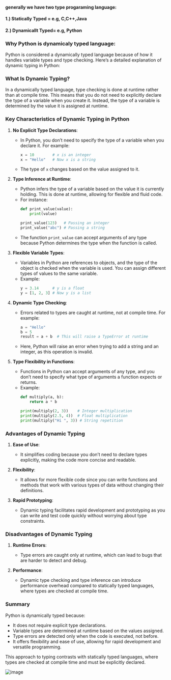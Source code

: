 #### generally we have two type progaraming language:
#### 1.) Statically Typed = e.g, C,C++,Java
####                                                   2.) Dynamicallt Typed= e.g, Python


### Why Python is dynamicaly typed language:
Python is considered a dynamically typed language because of how it handles variable types and type checking. Here’s a detailed explanation of dynamic typing in Python:

### What Is Dynamic Typing?

In a dynamically typed language, type checking is done at runtime rather than at compile time. This means that you do not need to explicitly declare the type of a variable when you create it. Instead, the type of a variable is determined by the value it is assigned at runtime.

### Key Characteristics of Dynamic Typing in Python

1. **No Explicit Type Declarations**:
   - In Python, you don’t need to specify the type of a variable when you declare it. For example:
     ```python
     x = 10        # x is an integer
     x = "Hello"   # Now x is a string
     ```
   - The type of `x` changes based on the value assigned to it.

2. **Type Inference at Runtime**:
   - Python infers the type of a variable based on the value it is currently holding. This is done at runtime, allowing for flexible and fluid code.
   - For instance:
     ```python
     def print_value(value):
         print(value)
     
     print_value(123)   # Passing an integer
     print_value("abc") # Passing a string
     ```
   - The function `print_value` can accept arguments of any type because Python determines the type when the function is called.

3. **Flexible Variable Types**:
   - Variables in Python are references to objects, and the type of the object is checked when the variable is used. You can assign different types of values to the same variable.
   - Example:
     ```python
     y = 3.14      # y is a float
     y = [1, 2, 3] # Now y is a list
     ```

4. **Dynamic Type Checking**:
   - Errors related to types are caught at runtime, not at compile time. For example:
     ```python
     a = "Hello"
     b = 5
     result = a + b  # This will raise a TypeError at runtime
     ```
   - Here, Python will raise an error when trying to add a string and an integer, as this operation is invalid.

5. **Type Flexibility in Functions**:
   - Functions in Python can accept arguments of any type, and you don’t need to specify what type of arguments a function expects or returns.
   - Example:
     ```python
     def multiply(a, b):
         return a * b
     
     print(multiply(2, 3))    # Integer multiplication
     print(multiply(2.5, 4))  # Float multiplication
     print(multiply("Hi ", 3)) # String repetition
     ```

### Advantages of Dynamic Typing

1. **Ease of Use**:
   - It simplifies coding because you don’t need to declare types explicitly, making the code more concise and readable.

2. **Flexibility**:
   - It allows for more flexible code since you can write functions and methods that work with various types of data without changing their definitions.

3. **Rapid Prototyping**:
   - Dynamic typing facilitates rapid development and prototyping as you can write and test code quickly without worrying about type constraints.

### Disadvantages of Dynamic Typing

1. **Runtime Errors**:
   - Type errors are caught only at runtime, which can lead to bugs that are harder to detect and debug.

2. **Performance**:
   - Dynamic type checking and type inference can introduce performance overhead compared to statically typed languages, where types are checked at compile time.

### Summary

Python is dynamically typed because:
- It does not require explicit type declarations.
- Variable types are determined at runtime based on the values assigned.
- Type errors are detected only when the code is executed, not before.
- It offers flexibility and ease of use, allowing for rapid development and versatile programming.

This approach to typing contrasts with statically typed languages, where types are checked at compile time and must be explicitly declared.



![image](https://github.com/user-attachments/assets/fce3863a-7ea7-433a-9b72-d8bda02b47d3)

